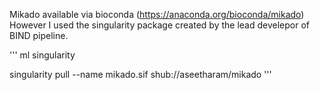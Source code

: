 Mikado available via bioconda (https://anaconda.org/bioconda/mikado) However I used the singularity package created by the lead develepor of BIND pipeline. 

'''
ml singularity

singularity pull --name mikado.sif shub://aseetharam/mikado
'''
